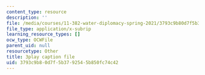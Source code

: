```yaml
---
content_type: resource
description: ''
file: /media/courses/11-382-water-diplomacy-spring-2021/3793c9b80d7f5b3792545b850fc74c42_brsHU2jA73E.vtt
file_type: application/x-subrip
learning_resource_types: []
ocw_type: OCWFile
parent_uid: null
resourcetype: Other
title: 3play caption file
uid: 3793c9b8-0d7f-5b37-9254-5b850fc74c42
---
```

